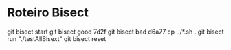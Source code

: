 # Roteiro Bisect


git bisect start
git bisect good 7d2f
git bisect bad d6a77
cp ../*.sh .
git bisect run "./testAllBisext"
git bisect reset

